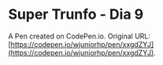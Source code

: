 # Super Trunfo - Dia 9

A Pen created on CodePen.io. Original URL: [https://codepen.io/wjuniorhp/pen/xxgdZYJ](https://codepen.io/wjuniorhp/pen/xxgdZYJ).


